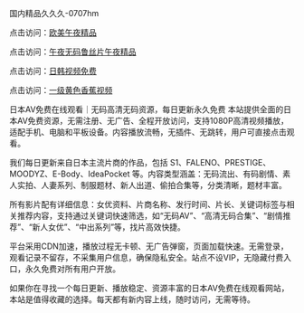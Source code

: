 国内精品久久久-0707hm


点击访问：<a href="https://gfd-5xg.pages.dev/">欧美午夜精品</a>

点击访问：<a href="https://gfd-5xg.pages.dev/">午夜无码鲁丝片午夜精品</a>

点击访问：<a href="https://gfd-5xg.pages.dev/">日韩视频免费</a>

点击访问：<a href="https://gfd-5xg.pages.dev/">一级黄色香蕉视频</a>


日本AV免费在线观看｜无码高清无码资源，每日更新永久免费
本站提供全面的日本AV免费资源，无需注册、无广告、全程开放访问，支持1080P高清视频播放，适配手机、电脑和平板设备。内容播放流畅，无插件、无跳转，用户可直接点击观看。

我们每日更新来自日本主流片商的作品，包括 S1、FALENO、PRESTIGE、MOODYZ、E-Body、IdeaPocket 等。内容类型涵盖：无码流出、有码剧情、素人实拍、人妻系列、制服题材、新人出道、偷拍合集等，分类清晰，题材丰富。

所有影片配有详细信息：女优资料、片商名称、发行时间、片长、关键词标签与相关推荐内容，支持通过关键词快速筛选，如“无码AV”、“高清无码合集”、“剧情推荐”、“新人女优”、“中出系列”等，找片高效快捷。

平台采用CDN加速，播放过程无卡顿、无广告弹窗，页面加载快速。无需登录，观看记录不留存，不采集用户信息，确保隐私安全。站点不设VIP，无隐藏付费入口，永久免费对所有用户开放。

如果你在寻找一个每日更新、播放稳定、资源丰富的日本AV免费在线观看网站，本站是值得收藏的选择。每天都有新内容上线，随时访问，无需等待。


<span style="display:none;">[Canonical link]( ）</span>

